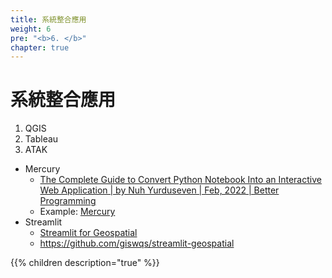 ```yaml
---
title: 系統整合應用
weight: 6
pre: "<b>6. </b>"
chapter: true
---
```


# 系統整合應用


1. QGIS
2. Tableau  
3. ATAK
- Mercury
    - [The Complete Guide to Convert Python Notebook Into an Interactive Web Application | by Nuh Yurduseven | Feb, 2022 | Better Programming](https://betterprogramming.pub/a-complete-guide-for-converting-python-notebook-into-interactive-web-application-1288ae22b5cf)
    - Example: [Mercury](http://mercury.mljar.com/)
- Streamlit
    - [Streamlit for Geospatial](https://streamlit.geemap.org/)
    - https://github.com/giswqs/streamlit-geospatial

{{% children description="true" %}}

